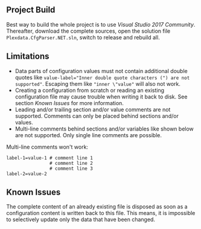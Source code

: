 
## Project Build

Best way to build the whole project is to use _Visual Studio 2017 Community_. Thereafter, download the complete sources, open the solution file ``Plexdata.CfgParser.NET.sln``, switch to release and rebuild all.

## Limitations

- Data parts of configuration values must not contain additional double quotes like ``value-label="Inner double quote characters (") are not supported"``. Escaping them like ``"inner \"value"`` will also not work.
- Creating a configuration from scratch or reading an existing configuration file may cause trouble when writing it back to disk. See section _Known Issues_ for more information.
- Leading and/or trailing section and/or value comments are not supported. Comments can only be placed behind sections and/or values.
- Multi-line comments behind sections and/or variables like shown below are not supported. Only single line comments are possible.

Multi-line comments won't work:
```
label-1=value-1 # comment line 1
                # comment line 2
                # comment line 3
label-2=value-2 
```

## Known Issues

The complete content of an already existing file is disposed as soon as a configuration content is written back to this file. This means, it is impossible to selectively update only the data that have been changed.

